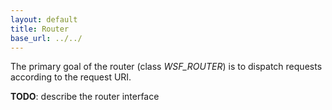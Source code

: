 ```yaml
---
layout: default
title: Router
base_url: ../../
---
```

The primary goal of the router (class _WSF_ROUTER_) is to dispatch requests according to the request URI.

**TODO**: describe the router interface